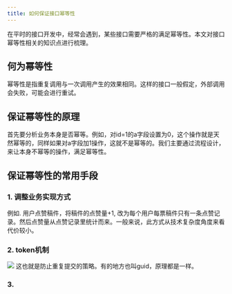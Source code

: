 ```yaml
---
title: 如何保证接口幂等性
---
```

在平时的接口开发中，经常会遇到，某些接口需要严格的满足幂等性。本文对接口幂等性相关的知识点进行梳理。

<!--more-->

## 何为幂等性

幂等性是指重复调用与一次调用产生的效果相同。这样的接口一般假定，外部调用会失败，可能会进行重试。

## 保证幂等性的原理
首先要分析业务本身是否幂等。例如，对id=1的a字段设置为0，这个操作就是天然幂等的，同样如果对a字段加1操作，这就不是幂等的。我们主要通过流程设计，来让本身不幂等的操作，满足幂等性。

## 保证幂等性的常用手段
### 1. 调整业务实现方式
例如. 用户点赞稿件，将稿件的点赞量+1, 改为每个用户每票稿件只有一条点赞记录。然后点赞量从点赞记录里统计而来。一般来说，此方式从技术复杂度角度来看代价较小。

### 2. token机制
![](https://cdn.jsdelivr.net/gh/jiangtianyou/ImageBase/2019/token_solution.png)
这也就是防止重复提交的策略。有的地方也叫guid，原理都是一样。

### 3. 


